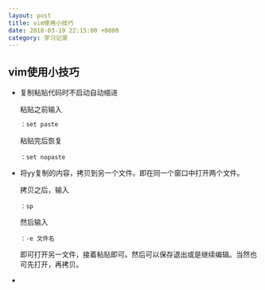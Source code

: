```yaml
---
layout: post
title: vim使用小技巧
date: 2018-03-19 22:15:00 +0800
category: 学习记录
---
```


## vim使用小技巧

-  复制粘贴代码时不启动自动缩进

   粘贴之前输入

   ```c
   ：set paste
   ```

   粘贴完后恢复

   ```
   ：set nopaste
   ```

-  将yy复制的内容，拷贝到另一个文件。即在同一个窗口中打开两个文件。

   拷贝之后，输入

   ```
   ：sp
   ```

   然后输入

   ```
   ：-e 文件名
   ```

   即可打开另一文件，接着粘贴即可。然后可以保存退出或是继续编辑。当然也可先打开，再拷贝。

-  